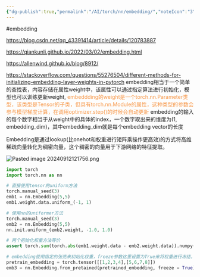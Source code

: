```yaml
---
{"dg-publish":true,"permalink":"/AI/torch/nn/embedding/","noteIcon":"3"}
---
```


#embedding

https://blog.csdn.net/qq_43391414/article/details/120783887

https://qiankunli.github.io/2022/03/02/embedding.html

https://allenwind.github.io/blog/8912/

https://stackoverflow.com/questions/55276504/different-methods-for-initializing-embedding-layer-weights-in-pytorch
embedding相当于一个简单的查找表，内容存储在属性weight中，该属性可以通过指定算法进行初始化，模型也可以训练更新weight, 
<font color="#f79646">embeddding的weight是一个torch.nn.Parameter类型，该类型是Tensor的子类，但具有torch.nn.Module的属性，这种类型的参数会参与模型梯度计算，在调用optimizer.step()的时候会自动更新</font>
embedding的输入的每个数字相当于从weight中的具体的index，一个数字取出来的维度为(1, embedding_dim)，其中embedding_dim就是每个embedding vector的长度

Embedding是通过lookup(比onehot和权重进行矩阵乘操作更高效)的方式将高维稀疏向量转化为稠密向量，这个稠密的向量用于下游网络的特征提取。

![Pasted image 20240912121756.png](/img/user/AI/torch/attachments/Pasted%20image%2020240912121756.png)

```py title:embedding指定初始化weight
import torch
import torch.nn as nn

# 直接使用tensor的uniform方法
torch.manual_seed(3)
emb1 = nn.Embedding(5,5)
emb1.weight.data.uniform_(-1, 1)

# 使用nn的uniformer方法
torch.manual_seed(3)
emb2 = nn.Embedding(5,5)
nn.init.uniform_(emb2.weight, -1.0, 1.0)

# 两个初始化权重方法等价
assert torch.sum(torch.abs(emb1.weight.data - emb2.weight.data)).numpy() == 0

# embedding使用指定的张亮来初始化权重，freeze参数这里设置为True来将权重进行冻结，防止模型训练过程中更新embedding的权重
pretrain_embedding = torch.tensor([[1,2,3,4],[5,6,7,8]])
emb3 = nn.Embedding.from_pretained(pretrained_embedding, freeze = True)

```
